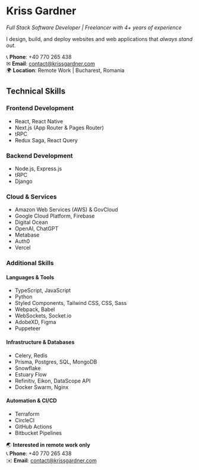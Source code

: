 # Kriss Gardner

*Full Stack Software Developer | Freelancer with 4+ years of experience*  

I design, build, and deploy websites and web applications that *always stand out*.  

📞 **Phone**: +40 770 265 438  
✉ **Email**: [contact@krissgardner.com](mailto:contact@krissgardner.com)  
🌍 **Location**: Remote Work | Bucharest, Romania  

## **Technical Skills**

### **Frontend Development**
- React, React Native  
- Next.js (App Router & Pages Router)
- tRPC  
- Redux Saga, React Query

### **Backend Development**
- Node.js, Express.js
- tRPC
- Django

### **Cloud & Services**
- Amazon Web Services (AWS) & GovCloud
- Google Cloud Platform, Firebase
- Digital Ocean  
- OpenAI, ChatGPT
- Metabase
- Auth0  
- Vercel

### Additional Skills
#### Languages & Tools
- TypeScript, JavaScript
- Python
- Styled Components, Tailwind CSS, CSS, Sass
- Webpack, Babel  
- WebSockets, Socket.io
- AdobeXD, Figma
- Puppeteer
 
#### Infrastructure & Databases
- Celery, Redis
- Prisma, Postgres, SQL, MongoDB
- Snowflake
- Estuary Flow
- Refinitiv, Eikon, DataScope API
- Docker Swarm, Nginx

#### Automation & CI/CD
- Terraform
- CircleCI  
- GitHub Actions  
- Bitbucket Pipelines  

🌏 **Interested in remote work only**  
📞 **Phone**: +40 770 265 438  
✉️ **Email**: [contact@krissgardner.com](mailto:contact@krissgardner.com)
